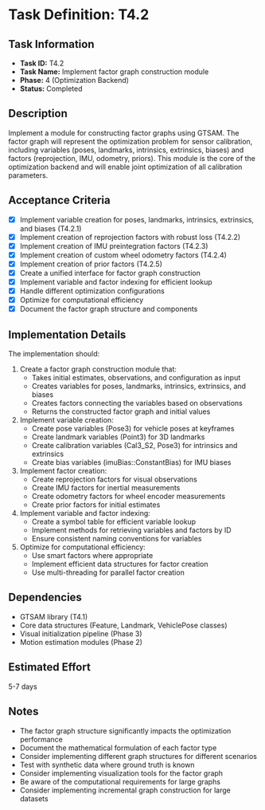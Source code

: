 # Task Definition: T4.2

## Task Information
- **Task ID:** T4.2
- **Task Name:** Implement factor graph construction module
- **Phase:** 4 (Optimization Backend)
- **Status:** Completed

## Description
Implement a module for constructing factor graphs using GTSAM. The factor graph will represent the optimization problem for sensor calibration, including variables (poses, landmarks, intrinsics, extrinsics, biases) and factors (reprojection, IMU, odometry, priors). This module is the core of the optimization backend and will enable joint optimization of all calibration parameters.

## Acceptance Criteria
- [x] Implement variable creation for poses, landmarks, intrinsics, extrinsics, and biases (T4.2.1)
- [x] Implement creation of reprojection factors with robust loss (T4.2.2)
- [x] Implement creation of IMU preintegration factors (T4.2.3)
- [x] Implement creation of custom wheel odometry factors (T4.2.4)
- [x] Implement creation of prior factors (T4.2.5)
- [x] Create a unified interface for factor graph construction
- [x] Implement variable and factor indexing for efficient lookup
- [x] Handle different optimization configurations
- [x] Optimize for computational efficiency
- [x] Document the factor graph structure and components

## Implementation Details
The implementation should:
1. Create a factor graph construction module that:
   - Takes initial estimates, observations, and configuration as input
   - Creates variables for poses, landmarks, intrinsics, extrinsics, and biases
   - Creates factors connecting the variables based on observations
   - Returns the constructed factor graph and initial values
2. Implement variable creation:
   - Create pose variables (Pose3) for vehicle poses at keyframes
   - Create landmark variables (Point3) for 3D landmarks
   - Create calibration variables (Cal3_S2, Pose3) for intrinsics and extrinsics
   - Create bias variables (imuBias::ConstantBias) for IMU biases
3. Implement factor creation:
   - Create reprojection factors for visual observations
   - Create IMU factors for inertial measurements
   - Create odometry factors for wheel encoder measurements
   - Create prior factors for initial estimates
4. Implement variable and factor indexing:
   - Create a symbol table for efficient variable lookup
   - Implement methods for retrieving variables and factors by ID
   - Ensure consistent naming conventions for variables
5. Optimize for computational efficiency:
   - Use smart factors where appropriate
   - Implement efficient data structures for factor creation
   - Use multi-threading for parallel factor creation

## Dependencies
- GTSAM library (T4.1)
- Core data structures (Feature, Landmark, VehiclePose classes)
- Visual initialization pipeline (Phase 3)
- Motion estimation modules (Phase 2)

## Estimated Effort
5-7 days

## Notes
- The factor graph structure significantly impacts the optimization performance
- Document the mathematical formulation of each factor type
- Consider implementing different graph structures for different scenarios
- Test with synthetic data where ground truth is known
- Consider implementing visualization tools for the factor graph
- Be aware of the computational requirements for large graphs
- Consider implementing incremental graph construction for large datasets
